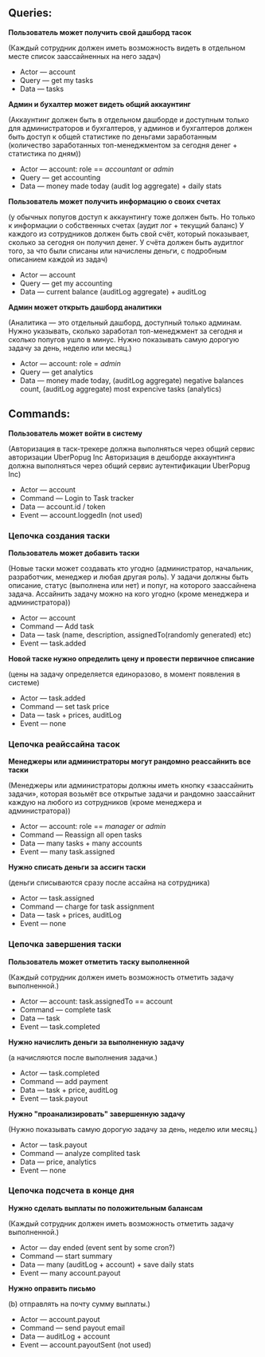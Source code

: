 ## Queries:

**Пользователь может получить свой дашборд тасок**

(Каждый сотрудник должен иметь возможность видеть в отдельном месте список заассайненных на него задач)

* Actor — account
* Query — get my tasks
* Data — tasks

**Админ и бухалтер может видеть общий аккаунтинг**

(Аккаунтинг должен быть в отдельном дашборде и доступным только для администраторов и бухгалтеров, у админов и бухгалтеров должен быть доступ к общей статистике по деньгами заработанным (количество заработанных топ-менеджментом за сегодня денег + статистика по дням))

* Actor — account: role == *accountant* or *admin*
* Query — get accounting
* Data — money made today (audit log aggregate) + daily stats

**Пользователь может получить информацию о своих счетах**

(у обычных попугов доступ к аккаунтингу тоже должен быть. Но только к информации о собственных счетах (аудит лог + текущий баланс)
У каждого из сотрудников должен быть свой счёт, который показывает, сколько за сегодня он получил денег. У счёта должен быть аудитлог того, за что были списаны или начислены деньги, с подробным описанием каждой из задач)

* Actor — account
* Query — get my accounting
* Data — current balance (auditLog aggregate) + auditLog

**Админ может открыть дашборд аналитики**

(Аналитика — это отдельный дашборд, доступный только админам.
Нужно указывать, сколько заработал топ-менеджмент за сегодня и сколько попугов ушло в минус.
Нужно показывать самую дорогую задачу за день, неделю или месяц.)

* Actor — account: role = *admin*
* Query — get analytics
* Data — 
money made today, (auditLog aggregate)
negative balances count, (auditLog aggregate)
most expencive tasks (analytics)

## Commands:

**Пользователь может войти в систему**

(Авторизация в таск-трекере должна выполняться через общий сервис авторизации UberPopug Inc
Авторизация в дешборде аккаунтинга должна выполняться через общий сервис аутентификации UberPopug Inc)

* Actor — account
* Command — Login to Task tracker
* Data — account.id / token
* Event — account.loggedIn (not used)

### Цепочка создания таски

**Пользователь может добавить таски** 

(Новые таски может создавать кто угодно (администратор, начальник, разработчик, менеджер и любая другая роль). У задачи должны быть описание, статус (выполнена или нет) и попуг, на которого заассайнена задача.
Ассайнить задачу можно на кого угодно (кроме менеджера и администратора))

* Actor — account
* Command — Add task
* Data — task (name, description, assignedTo(randomly generated) etc)
* Event — task.added


**Новой таске нужно определить цену и провести первичное списание**

(цены на задачу определяется единоразово, в момент появления в системе)

* Actor — task.added
* Command — set task price
* Data — task + prices, auditLog
* Event — none

### Цепочка реайссайна тасок

**Менеджеры или администраторы могут рандомно реассайнить все таски**

(Менеджеры или администраторы должны иметь кнопку «заассайнить задачи», которая возьмёт все открытые задачи и рандомно заассайнит каждую на любого из сотрудников (кроме менеджера и администратора))

* Actor — account: role == *manager* or *admin*
* Command — Reassign all open tasks
* Data — many tasks + many accounts
* Event — many task.assigned

**Нужно списать деньги за ассигн таски**

(деньги списываются сразу после ассайна на сотрудника)

* Actor — task.assigned
* Command — charge for task assignment
* Data — task + prices, auditLog
* Event — none

### Цепочка завершения таски

**Пользователь может отметить таску выполненной**

(Каждый сотрудник должен иметь возможность отметить задачу выполненной.)

* Actor — account: task.assignedTo == account
* Command — complete task
* Data — task
* Event — task.completed

**Нужно начислить деньги за выполненную задачу**

(а начисляются после выполнения задачи.)

* Actor — task.completed
* Command —  add payment
* Data — task + price, auditLog
* Event — task.payout

**Нужно "проанализировать" завершенную задачу**

(Нужно показывать самую дорогую задачу за день, неделю или месяц.)

* Actor — task.payout
* Command —  analyze complited task
* Data — price, analytics 
* Event — none

### Цепочка подсчета в конце дня

**Нужно сделать выплаты по положительным балансам**

(Каждый сотрудник должен иметь возможность отметить задачу выполненной.)

* Actor — day ended (event sent by some cron?)
* Command — start summary
* Data — many (auditLog + account) + save daily stats
* Event — many account.payout

**Нужно оправить письмо**

(b) отправлять на почту сумму выплаты.)

* Actor — account.payout
* Command —  send payout email
* Data — auditLog + account
* Event — account.payoutSent (not used)